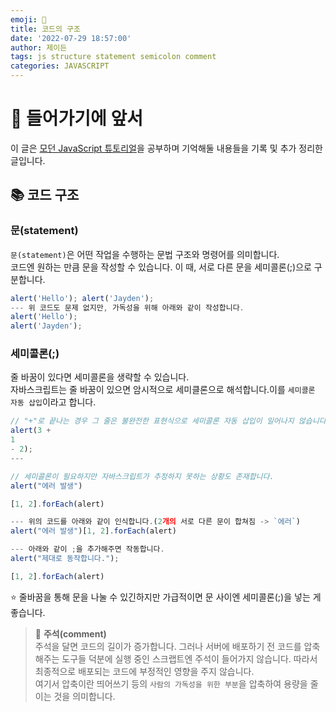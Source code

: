 ```yaml
---
emoji: 🍊
title: 코드의 구조
date: '2022-07-29 18:57:00'
author: 제이든
tags: js structure statement semicolon comment
categories: JAVASCRIPT
---
```


# 🍍 들어가기에 앞서

이 글은 [모던 JavaScript 튜토리얼](https://ko.javascript.info/)을 공부하며 기억해둘 내용들을 기록 및 추가 정리한 글입니다.<br/>

## 📚 코드 구조

### 문(statement)

`문(statement)`은 어떤 작업을 수행하는 문법 구조와 명령어를 의미합니다.<br/>
코드엔 원하는 만큼 문을 작성할 수 있습니다. 이 때, 서로 다른 문을 세미콜론(;)으로 구분합니다.

```javascript
alert('Hello'); alert('Jayden');
--- 위 코드도 문제 없지만, 가독성을 위해 아래와 같이 작성합니다.
alert('Hello');
alert('Jayden');
```

### 세미콜론(;)

줄 바꿈이 있다면 세미콜론을 생략할 수 있습니다.<br/>
자바스크립트는 줄 바꿈이 있으면 암시적으로 세미클론으로 해석합니다.이를 `세미콜론 자동 삽입`이라고 합니다.

```js
// "+"로 끝나는 경우 그 줄은 불완전한 표현식으로 세미콜론 자동 삽입이 일어나지 않습니다.
alert(3 +
1
- 2);
---

// 세미콜론이 필요하지만 자바스크립트가 추정하지 못하는 상황도 존재합니다.
alert("에러 발생")

[1, 2].forEach(alert)

--- 위의 코드를 아래와 같이 인식합니다.(2개의 서로 다른 문이 합쳐짐 -> `에러`)
alert("에러 발생")[1, 2].forEach(alert)

--- 아래와 같이 ;을 추가해주면 작동합니다.
alert("제대로 동작합니다.");

[1, 2].forEach(alert)
```

⭐ 줄바꿈을 통해 문을 나눌 수 있긴하지만 가급적이면 문 사이엔 세미콜론(;)을 넣는 게 좋습니다.

> 🧭 <strong>주석(comment)</strong><br/>
> 주석을 달면 코드의 길이가 증가합니다. 그러나 서버에 배포하기 전 코드를 압축해주는 도구들 덕분에 실행 중인 스크랩트엔 주석이 들어가지 않습니다. 따라서 최종적으로 배포되는 코드에 부정적인 영향을 주지 않습니다.<br/>
> 여기서 압축이란 띄어쓰기 등의 `사람의 가독성을 위한 부분`을 압축하여 용량을 줄이는 것을 의미합니다.

```toc

```
